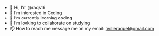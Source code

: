 - 👋 Hi, I’m @raqs16
- 👀 I’m interested in Coding 
- 🌱 I’m currently learning coding
- 💞️ I’m looking to collaborate on studying
- 📫 How to reach me message me on my email: qvilleraquel@gmail.com

<!---
raqs16/raqs16 is a ✨ special ✨ repository because its `README.md` (this file) appears on your GitHub profile.
You can click the Preview link to take a look at your changes.
--->
